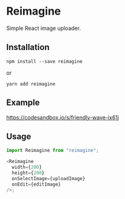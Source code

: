# Reimagine

Simple React image uploader.

## Installation

`npm install --save reimagine`

or

`yarn add reimagine`

## Example
https://codesandbox.io/s/friendly-wave-ix61j

## Usage

```javascript
import Reimagine from "reimagine";

<Reimagine
  width={200}
  height={200}
  onSelectImage={uploadImage}
  onEdit={editImage}
/>;
```
